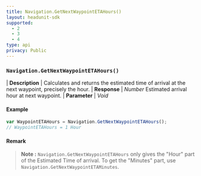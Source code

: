 ```yaml
---
title: Navigation.GetNextWaypointETAHours()
layout: headunit-sdk
supported:
  - 2
  - 3
  - 4
type: api
privacy: Public
---
```


### `Navigation.GetNextWaypointETAHours()`

| **Description** | Calculates and returns the estimated time of arrival at the next waypoint, precisely the hour.
| **Response** | *Number*  Estimated arrival hour at next waypoint.
| **Parameter**   | *Void*

#### Example

```javascript
var WaypointETAHours = Navigation.GetNextWaypointETAHours();
// WaypointETAHours = 1 Hour
```

#### Remark

>**Note :** `Navigation.GetNextWaypointETAHours` only gives the "Hour" part of the Estimated Time of arrival. To get the "Minutes" part, use `Navigation.GetNextWaypointETAMinutes`.